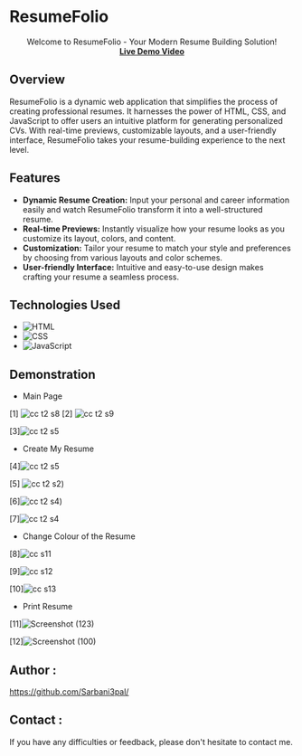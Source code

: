 # ResumeFolio
<p align="center">
  Welcome to ResumeFolio - Your Modern Resume Building Solution!
  <br>
 <strong> <a href="https://www.linkedin.com/posts/sarbani-pal-219454211_resumefolio-taskcompleted-codeclause-activity-7101325974427885569-YwmI?utm_source=share&utm_medium=member_desktop">Live Demo Video</a></strong>


## Overview

ResumeFolio  is a dynamic web application that simplifies the process of creating professional resumes. It harnesses the power of HTML, CSS, and JavaScript to offer users an intuitive platform for generating personalized CVs. With real-time previews, customizable layouts, and a user-friendly interface, ResumeFolio takes your resume-building experience to the next level.

## Features

- **Dynamic Resume Creation:** Input your personal and career information easily and watch ResumeFolio transform it into a well-structured resume.
- **Real-time Previews:** Instantly visualize how your resume looks as you customize its layout, colors, and content.
- **Customization:** Tailor your resume to match your style and preferences by choosing from various layouts and color schemes.
- **User-friendly Interface:** Intuitive and easy-to-use design makes crafting your resume a seamless process.

## Technologies Used
- ![HTML](https://img.shields.io/badge/HTML-Code-orange?style=flat-square&logo=html5)
- ![CSS](https://img.shields.io/badge/CSS-Styles-blue?style=flat-square&logo=css3)
- ![JavaScript](https://img.shields.io/badge/JavaScript-Logic-yellow?style=flat-square&logo=javascript)


## Demonstration

- Main Page
  
[1] ![cc t2 s8](https://github.com/Sarbani3pal/CodeClauseInternship_BasicOnlineResume/assets/106859451/61099b88-ab86-40e9-9b8a-58da26de48a5)
[2] ![cc t2 s9](https://github.com/Sarbani3pal/CodeClauseInternship_BasicOnlineResume/assets/106859451/ff14168f-c134-4be7-afcb-34e1d65d92f1)

[3]![cc t2 s5](https://github.com/Sarbani3pal/CodeClauseInternship_BasicOnlineResume/assets/106859451/52043ed5-d130-462c-a7a8-d5042bf2109b)


- Create My Resume

[4]![cc t2 s5](https://github.com/Sarbani3pal/CodeClauseInternship_BasicOnlineResume/assets/106859451/66def59b-18d2-4b18-9a6e-aa6d138bbc70)

[5] ![cc t2 s2](https://github.com/Sarbani3pal/CodeClauseInternship_BasicOnlineResume/assets/106859451/f13427ef-df7b-4093-ae07-f1c3a678fbc9))

[6]![cc t2 s4](https://github.com/Sarbani3pal/CodeClauseInternship_BasicOnlineResume/assets/106859451/c0a927a5-a006-4fae-ab45-774136f3f97d))

[7]![cc t2 s4](https://github.com/Sarbani3pal/CodeClauseInternship_BasicOnlineResume/assets/106859451/ee2314c4-19b6-429d-beba-3aa4855e1edf)



- Change Colour of the Resume

[8]![cc s11](https://github.com/Sarbani3pal/CodeClauseInternship_BasicOnlineResume/assets/106859451/7a61a176-df61-47ad-9209-5782a32a716f)

[9]![cc s12](https://github.com/Sarbani3pal/CodeClauseInternship_BasicOnlineResume/assets/106859451/b2ccdc20-dfa1-4e8d-93b0-d8f30ef11f29)

[10]![cc s13](https://github.com/Sarbani3pal/CodeClauseInternship_BasicOnlineResume/assets/106859451/69fabf5b-86b5-4203-86c7-28dcfb91e6d6)


- Print Resume

[11]![Screenshot (123)](https://github.com/Sarbani3pal/CodeClauseInternship_BasicOnlineResume/assets/106859451/d968063c-27a7-45d7-9dfa-76b43e27b3c9)

[12]![Screenshot (100)](https://github.com/Sarbani3pal/CodeClauseInternship_BasicOnlineResume/assets/106859451/ca725b85-fa99-4fd3-a335-4806c82f6e87)






## Author :

https://github.com/Sarbani3pal/

## Contact :

If you have any difficulties or feedback, please don't hesitate to contact me. 
